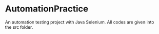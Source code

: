 # AutomationPractice
An automation testing project with Java Selenium.
All codes are given into the src folder.
